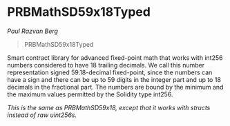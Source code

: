 # PRBMathSD59x18Typed

*Paul Razvan Berg*

> PRBMathSD59x18Typed

Smart contract library for advanced fixed-point math that works with int256 numbers considered to have 18 trailing decimals. We call this number representation signed 59.18-decimal fixed-point, since the numbers can have a sign and there can be up to 59 digits in the integer part and up to 18 decimals in the fractional part. The numbers are bound by the minimum and the maximum values permitted by the Solidity type int256.

*This is the same as PRBMathSD59x18, except that it works with structs instead of raw uint256s.*



